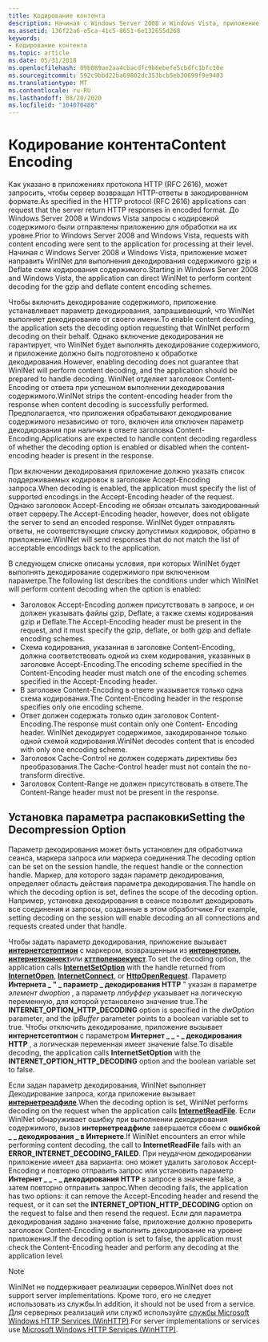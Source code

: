```yaml
---
title: Кодирование контента
description: Начиная с Windows Server 2008 и Windows Vista, приложение может направить WinINet для выполнения декодирования содержимого gzip и Deflate схем кодирования содержимого.
ms.assetid: 136f22a6-e5ca-41c5-8651-6e132655d268
keywords:
- Кодирование контента
ms.topic: article
ms.date: 05/31/2018
ms.openlocfilehash: 09b089ae2aa4cbacdfc9b6ebefe5cbdfc1bfc10e
ms.sourcegitcommit: 592c9bbd22ba69802dc353bcb5eb30699f9e9403
ms.translationtype: MT
ms.contentlocale: ru-RU
ms.lasthandoff: 08/20/2020
ms.locfileid: "104070488"
---
```

# <a name="content-encoding"></a><span data-ttu-id="5f452-104">Кодирование контента</span><span class="sxs-lookup"><span data-stu-id="5f452-104">Content Encoding</span></span>

<span data-ttu-id="5f452-105">Как указано в приложениях протокола HTTP (RFC 2616), может запросить, чтобы сервер возвращал HTTP-ответы в закодированном формате.</span><span class="sxs-lookup"><span data-stu-id="5f452-105">As specified in the HTTP protocol (RFC 2616) applications can request that the server return HTTP responses in encoded format.</span></span> <span data-ttu-id="5f452-106">До Windows Server 2008 и Windows Vista запросы с кодировкой содержимого были отправлены приложению для обработки на их уровне.</span><span class="sxs-lookup"><span data-stu-id="5f452-106">Prior to Windows Server 2008 and Windows Vista, requests with content encoding were sent to the application for processing at their level.</span></span> <span data-ttu-id="5f452-107">Начиная с Windows Server 2008 и Windows Vista, приложение может направить WinINet для выполнения декодирования содержимого gzip и Deflate схем кодирования содержимого.</span><span class="sxs-lookup"><span data-stu-id="5f452-107">Starting in Windows Server 2008 and Windows Vista, the application can direct WinINet to perform content decoding for the gzip and deflate content encoding schemes.</span></span>

<span data-ttu-id="5f452-108">Чтобы включить декодирование содержимого, приложение устанавливает параметр декодирования, запрашивающий, что WinINet выполняет декодирование от своего имени.</span><span class="sxs-lookup"><span data-stu-id="5f452-108">To enable content decoding, the application sets the decoding option requesting that WinINet perform decoding on their behalf.</span></span> <span data-ttu-id="5f452-109">Однако включение декодирования не гарантирует, что WinINet будет выполнять декодирование содержимого, и приложение должно быть подготовлено к обработке декодирования.</span><span class="sxs-lookup"><span data-stu-id="5f452-109">However, enabling decoding does not guarantee that WinINet will perform content decoding, and the application should be prepared to handle decoding.</span></span> <span data-ttu-id="5f452-110">WinINet отделяет заголовок Content-Encoding от ответа при успешном выполнении декодирования содержимого.</span><span class="sxs-lookup"><span data-stu-id="5f452-110">WinINet strips the content-encoding header from the response when content decoding is successfully performed.</span></span> <span data-ttu-id="5f452-111">Предполагается, что приложения обрабатывают декодирование содержимого независимо от того, включен или отключен параметр декодирования при наличии в ответе заголовка Content-Encoding.</span><span class="sxs-lookup"><span data-stu-id="5f452-111">Applications are expected to handle content decoding regardless of whether the decoding option is enabled or disabled when the content-encoding header is present in the response.</span></span>

<span data-ttu-id="5f452-112">При включении декодирования приложение должно указать список поддерживаемых кодировок в заголовке Accept-Encoding запроса.</span><span class="sxs-lookup"><span data-stu-id="5f452-112">When decoding is enabled, the application must specify the list of supported encodings in the Accept-Encoding header of the request.</span></span> <span data-ttu-id="5f452-113">Однако заголовок Accept-Encoding не обязан отсылать закодированный ответ серверу.</span><span class="sxs-lookup"><span data-stu-id="5f452-113">The Accept-Encoding header, however, does not obligate the server to send an encoded response.</span></span> <span data-ttu-id="5f452-114">WinINet будет отправлять ответы, не соответствующие списку допустимых кодировок, обратно в приложение.</span><span class="sxs-lookup"><span data-stu-id="5f452-114">WinINet will send responses that do not match the list of acceptable encodings back to the application.</span></span>

<span data-ttu-id="5f452-115">В следующем списке описаны условия, при которых WinINet будет выполнять декодирование содержимого при включенном параметре.</span><span class="sxs-lookup"><span data-stu-id="5f452-115">The following list describes the conditions under which WinINet will perform content decoding when the option is enabled:</span></span>

-   <span data-ttu-id="5f452-116">Заголовок Accept-Encoding должен присутствовать в запросе, и он должен указывать файлы gzip, Deflate, а также схемы кодирования gzip и Deflate.</span><span class="sxs-lookup"><span data-stu-id="5f452-116">The Accept-Encoding header must be present in the request, and it must specify the gzip, deflate, or both gzip and deflate encoding schemes.</span></span>
-   <span data-ttu-id="5f452-117">Схема кодирования, указанная в заголовке Content-Encoding, должна соответствовать одной из схем кодирования, указанных в заголовке Accept-Encoding.</span><span class="sxs-lookup"><span data-stu-id="5f452-117">The encoding scheme specified in the Content-Encoding header must match one of the encoding schemes specified in the Accept-Encoding header.</span></span>
-   <span data-ttu-id="5f452-118">В заголовке Content-Encoding в ответе указывается только одна схема кодирования.</span><span class="sxs-lookup"><span data-stu-id="5f452-118">The Content-Encoding header in the response specifies only one encoding scheme.</span></span>
-   <span data-ttu-id="5f452-119">Ответ должен содержать только один заголовок Content-Encoding.</span><span class="sxs-lookup"><span data-stu-id="5f452-119">The response must contain only one Content- Encoding header.</span></span> <span data-ttu-id="5f452-120">WinINet декодирует содержимое, закодированное только одной схемой кодирования.</span><span class="sxs-lookup"><span data-stu-id="5f452-120">WinINet decodes content that is encoded with only one encoding scheme.</span></span>
-   <span data-ttu-id="5f452-121">Заголовок Cache-Control не должен содержать директивы без преобразования.</span><span class="sxs-lookup"><span data-stu-id="5f452-121">The Cache-Control header must not contain the no-transform directive.</span></span>
-   <span data-ttu-id="5f452-122">Заголовок Content-Range не должен присутствовать в ответе.</span><span class="sxs-lookup"><span data-stu-id="5f452-122">The Content-Range header must not be present in the response.</span></span>

## <a name="setting-the-decompression-option"></a><span data-ttu-id="5f452-123">Установка параметра распаковки</span><span class="sxs-lookup"><span data-stu-id="5f452-123">Setting the Decompression Option</span></span>

<span data-ttu-id="5f452-124">Параметр декодирования может быть установлен для обработчика сеанса, маркера запроса или маркера соединения.</span><span class="sxs-lookup"><span data-stu-id="5f452-124">The decoding option can be set on the session handle, the request handle or the connection handle.</span></span> <span data-ttu-id="5f452-125">Маркер, для которого задан параметр декодирования, определяет область действия параметра декодирования.</span><span class="sxs-lookup"><span data-stu-id="5f452-125">The handle on which the decoding option is set, defines the scope of the decoding option.</span></span> <span data-ttu-id="5f452-126">Например, установка декодирования в сеансе позволит декодировать все соединения и запросы, созданные в этом обработчике.</span><span class="sxs-lookup"><span data-stu-id="5f452-126">For example, setting decoding on the session will enable decoding an all connections and requests created under that handle.</span></span>

<span data-ttu-id="5f452-127">Чтобы задать параметр декодирования, приложение вызывает [**интернетсетоптион**](/windows/desktop/api/Wininet/nf-wininet-internetsetoptiona) с маркером, возвращенным из [**интернетопен**](/windows/desktop/api/Wininet/nf-wininet-internetopena), [**интернетконнект**](/windows/desktop/api/Wininet/nf-wininet-internetconnecta)или [**хттпопенрекуест**](/windows/desktop/api/Wininet/nf-wininet-httpopenrequesta).</span><span class="sxs-lookup"><span data-stu-id="5f452-127">To set the decoding option, the application calls [**InternetSetOption**](/windows/desktop/api/Wininet/nf-wininet-internetsetoptiona) with the handle returned from [**InternetOpen**](/windows/desktop/api/Wininet/nf-wininet-internetopena), [**InternetConnect**](/windows/desktop/api/Wininet/nf-wininet-internetconnecta), or [**HttpOpenRequest**](/windows/desktop/api/Wininet/nf-wininet-httpopenrequesta).</span></span> <span data-ttu-id="5f452-128">Параметр **Интернета \_ " \_ параметр \_ декодирования HTTP** " указан в параметре *элемент dwoption* , а параметр *лпбуффер* указывает на логическую переменную, для которой установлено значение true.</span><span class="sxs-lookup"><span data-stu-id="5f452-128">The **INTERNET\_OPTION\_HTTP\_DECODING** option is specified in the *dwOption* parameter, and the *lpBuffer* parameter points to a boolean variable set to true.</span></span> <span data-ttu-id="5f452-129">Чтобы отключить декодирование, приложение вызывает **интернетсетоптион** с параметром **Интернет \_ \_ - \_ декодирования HTTP** , а логическая переменная имеет значение false.</span><span class="sxs-lookup"><span data-stu-id="5f452-129">To disable decoding, the application calls **InternetSetOption** with the **INTERNET\_OPTION\_HTTP\_DECODING** option and the boolean variable set to false.</span></span>

<span data-ttu-id="5f452-130">Если задан параметр декодирования, WinINet выполняет Декодирование запроса, когда приложение вызывает [**интернетреадфиле**](/windows/desktop/api/Wininet/nf-wininet-internetreadfile).</span><span class="sxs-lookup"><span data-stu-id="5f452-130">When the decoding option is set, WinINet performs decoding on the request when the application calls [**InternetReadFile**](/windows/desktop/api/Wininet/nf-wininet-internetreadfile).</span></span> <span data-ttu-id="5f452-131">Если WinINet обнаруживает ошибку при выполнении декодирования содержимого, вызов **интернетреадфиле** завершается сбоем с **ошибкой \_ \_ декодирования \_ в Интернете**.</span><span class="sxs-lookup"><span data-stu-id="5f452-131">If WinINet encounters an error while performing content decoding, the call to **InternetReadFile** fails with an **ERROR\_INTERNET\_DECODING\_FAILED**.</span></span> <span data-ttu-id="5f452-132">При неудачном декодировании приложение имеет два варианта: оно может удалить заголовок Accept-Encoding и повторно отправить запрос или установить параметр **Интернет \_ \_ - \_ декодирования HTTP** в запросе в значение false, а затем повторно отправить запрос.</span><span class="sxs-lookup"><span data-stu-id="5f452-132">When decoding fails, the application has two options: it can remove the Accept-Encoding header and resend the request, or it can set the **INTERNET\_OPTION\_HTTP\_DECODING** option on the request to false and then resend the request.</span></span> <span data-ttu-id="5f452-133">Если для параметра декодирования задано значение false, приложение должно проверить заголовок Content-Encoding и выполнить декодирование на уровне приложения.</span><span class="sxs-lookup"><span data-stu-id="5f452-133">If the decoding option is set to false, the application must check the Content-Encoding header and perform any decoding at the application level.</span></span>

> [!Note]  
> <span data-ttu-id="5f452-134">WinINet не поддерживает реализации серверов.</span><span class="sxs-lookup"><span data-stu-id="5f452-134">WinINet does not support server implementations.</span></span> <span data-ttu-id="5f452-135">Кроме того, его не следует использовать из службы.</span><span class="sxs-lookup"><span data-stu-id="5f452-135">In addition, it should not be used from a service.</span></span> <span data-ttu-id="5f452-136">Для серверных реализаций или служб используйте [службы Microsoft Windows HTTP Services (WinHTTP)](/windows/desktop/WinHttp/winhttp-start-page).</span><span class="sxs-lookup"><span data-stu-id="5f452-136">For server implementations or services use [Microsoft Windows HTTP Services (WinHTTP)](/windows/desktop/WinHttp/winhttp-start-page).</span></span>

 

 

 